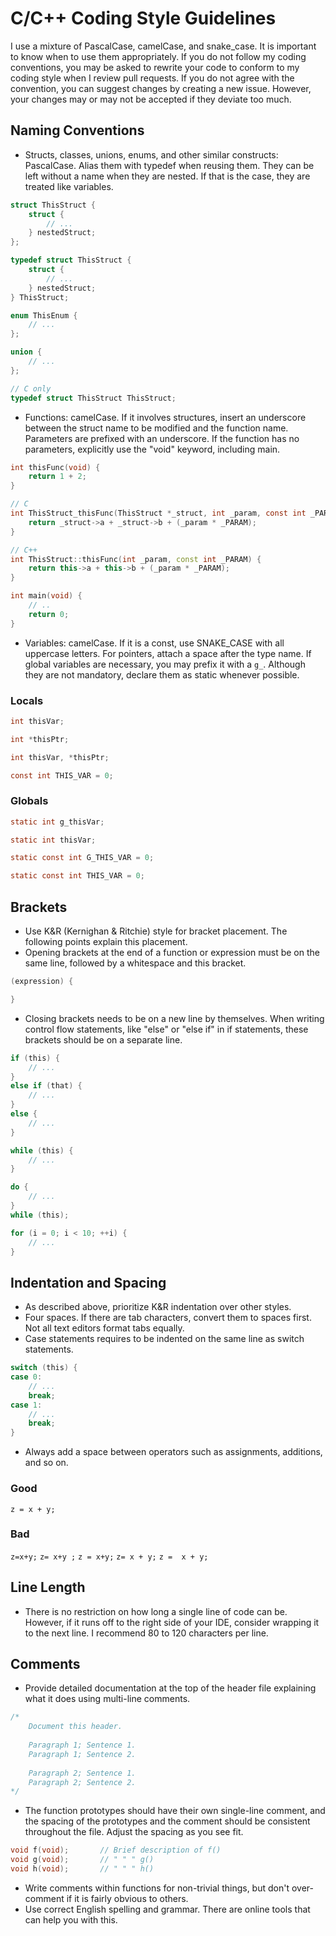 # C/C++ Coding Style Guidelines #

I use a mixture of PascalCase, camelCase, and snake_case. It is important to know when to use them appropriately. If you do not follow my coding conventions, you may be asked to rewrite your code to conform to my coding style when I review pull requests. If you do not agree with the convention, you can suggest changes by creating a new issue. However, your changes may or may not be accepted if they deviate too much.

## Naming Conventions ##
* Structs, classes, unions, enums, and other similar constructs: PascalCase. Alias them with typedef when reusing them. They can be left without a name when they are nested. If that is the case, they are treated like variables.
```C
struct ThisStruct {
    struct {
        // ...
    } nestedStruct;
};
```

```C
typedef struct ThisStruct {
    struct {
        // ...
    } nestedStruct;
} ThisStruct;
```

```C
enum ThisEnum {
    // ...
};
```

```C
union {
    // ...
};
```

```C
// C only
typedef struct ThisStruct ThisStruct;
```

* Functions: camelCase. If it involves structures, insert an underscore between the struct name to be modified and the function name. Parameters are prefixed with an underscore. If the function has no parameters, explicitly use the "void" keyword, including main.
```C
int thisFunc(void) {
    return 1 + 2;
}
```

```C
// C
int ThisStruct_thisFunc(ThisStruct *_struct, int _param, const int _PARAM) {
    return _struct->a + _struct->b + (_param * _PARAM);
}
```

```C++
// C++
int ThisStruct::thisFunc(int _param, const int _PARAM) {
    return this->a + this->b + (_param * _PARAM);
}
```

```C
int main(void) {
    // ..
    return 0;
}

```
* Variables: camelCase. If it is a const, use SNAKE_CASE with all uppercase letters. For pointers, attach a space after the type name. If global variables are necessary, you may prefix it with a ``g_``. Although they are not mandatory, declare them as static whenever possible.

### Locals ###
```C
int thisVar;
```

```C
int *thisPtr;
```

```C
int thisVar, *thisPtr;
```

```C
const int THIS_VAR = 0;
```

### Globals ###
```C
static int g_thisVar;
```
```C
static int thisVar;
```
```C
static const int G_THIS_VAR = 0;
```
```C
static const int THIS_VAR = 0;
```


## Brackets ##
* Use K&R (Kernighan & Ritchie) style for bracket placement. The following points explain this placement.
* Opening brackets at the end of a function or expression must be on the same line, followed by a whitespace and this bracket.
```C
(expression) {

}
```

* Closing brackets needs to be on a new line by themselves.  When writing control flow statements, like "else" or "else if" in if statements, these brackets should be on a separate line.
```C
if (this) {
    // ...
}
else if (that) {
    // ...
}
else {
    // ...
}
```

```C
while (this) {
    // ...
}
```

```C
do {
    // ...
}
while (this);
```

```C
for (i = 0; i < 10; ++i) {
    // ...
}
```

## Indentation and Spacing ##
* As described above, prioritize K&R indentation over other styles.
* Four spaces. If there are tab characters, convert them to spaces first. Not all text editors format tabs equally.
* Case statements requires to be indented on the same line as switch statements.
```C
switch (this) {
case 0:
    // ...
    break;
case 1:
    // ...
    break;
}
```

* Always add a space between operators such as assignments, additions, and so on.
### Good ###
``z = x + y;``

### Bad ###
``z=x+y;`` ``z= x+y ;`` ``z = x+y;`` ``z= x + y;`` `z =  x + y;`

## Line Length ##
* There is no restriction on how long a single line of code can be. However, if it runs off to the right side of your IDE, consider wrapping it to the next line. I recommend 80 to 120 characters per line.

## Comments ##
* Provide detailed documentation at the top of the header file explaining what it does using multi-line comments.
```C
/*
    Document this header.
    
    Paragraph 1; Sentence 1.
    Paragraph 1; Sentence 2.
    
    Paragraph 2; Sentence 1.
    Paragraph 2; Sentence 2.
*/
```

* The function prototypes should have their own single-line comment, and the spacing of the prototypes and the comment should be consistent throughout the file. Adjust the spacing as you see fit.
```C
void f(void);       // Brief description of f()
void g(void);       // " " " g()
void h(void);       // " " " h()
```

* Write comments within functions for non-trivial things, but don't over-comment if it is fairly obvious to others.
* Use correct English spelling and grammar. There are online tools that can help you with this.
